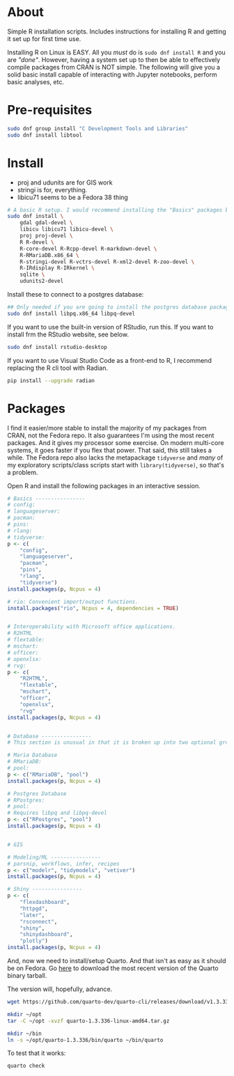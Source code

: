 # About

Simple R installation scripts. Includes instructions for installing R and
getting it set up for first time use.

Installing R on Linux is EASY. All you _must_ do is `sudo dnf install R` and you are _"done"_. However, having a system set up to then be able to effectively compile packages from CRAN is NOT simple. The following will give you a solid basic install capable of interacting with Jupyter notebooks, perform basic analyses, etc.

# Pre-requisites

```bash
sudo dnf group install "C Development Tools and Libraries"
sudo dnf install libtool
```



# Install

- proj and udunits are for GIS work
- stringi is for, everything.
- libicu71 seems to be a Fedora 38 thing

```bash
# A basic R setup. I would recommend installing the "Basics" packages below.
sudo dnf install \
    gdal gdal-devel \
    libicu libicu71 libicu-devel \
    proj proj-devel \
    R R-devel \
    R-core-devel R-Rcpp-devel R-markdown-devel \
    R-RMariaDB.x86_64 \
    R-stringi-devel R-vctrs-devel R-xml2-devel R-zoo-devel \
    R-IRdisplay R-IRkernel \
    sqlite \
    udunits2-devel
```

Install these to connect to a postgres database:

```bash
## Only needed if you are going to install the postgres database packages:
sudo dnf install libpq.x86_64 libpq-devel
```

If you want to use the built-in version of RStudio, run this. If you want to install frm the RStudio website, see below.

```bash
sudo dnf install rstudio-desktop
```

If you want to use Visual Studio Code as a front-end to R, I recommend replacing the R cli tool with Radian.

```bash
pip install --upgrade radian
```

# Packages

I find it easier/more stable to install the majority of my packages from CRAN,
not the Fedora repo. It also guarantees I'm using the most recent packages. And
it gives my processor some exercise. On modern multi-core systems, it goes
faster if you flex that power. That said, this still takes a while. The Fedora
repo also lacks the metapackage `tidyverse` and _many_ of my exploratory
scripts/class scripts start with `library(tidyverse)`, so that's a problem.

Open R and install the following packages in an interactive session.

```R
# Basics ----------------
# config: 
# languageserver: 
# pacman: 
# pins:
# rlang: 
# tidyverse: 
p <- c(
    "config",
    "languageserver",
    "pacman",
    "pins",
    "rlang",
    "tidyverse")
install.packages(p, Ncpus = 4)

# rio: Convenient import/output functions.
install.packages("rio", Ncpus = 4, dependencies = TRUE)


# Interoperability with Microsoft office applications.
# R2HTML
# flextable: 
# mschart: 
# officer: 
# openxlsx: 
# rvg: 
p <- c(
    "R2HTML",
    "flextable",
    "mschart",
    "officer",
    "openxlsx",
    "rvg"
install.packages(p, Ncpus = 4)


# Database ----------------
# This section is unusual in that it is broken up into two optional group sets.

# Maria Database
# RMariaDB: 
# pool: 
p <- c("RMariaDB", "pool")
install.packages(p, Ncpus = 4)

# Postgres Database
# RPostgres: 
# pool: 
# Requires libpq and libpq-devel
p <- c("RPostgres", "pool")
install.packages(p, Ncpus = 4)


# GIS

# Modeling/ML ----------------
# parsnip, workflows, infer, recipes
p <- c("modelr", "tidymodels", "vetiver")
install.packages(p, Ncpus = 4)

# Shiny ----------------
p <- c(
    "flexdashboard",
    "httpgd",
    "later",
    "rsconnect",
    "shiny",
    "shinydashboard",
    "plotly")
install.packages(p, Ncpus = 4)
```

And, now we need to install/setup Quarto. And that isn't as easy as it should be
on Fedora. Go [here](https://quarto.org/docs/get-started/) to download the most
recent version of the Quarto binary tarball.

The version will, hopefully, advance.

```bash
wget https://github.com/quarto-dev/quarto-cli/releases/download/v1.3.336/quarto-1.3.336-linux-amd64.tar.gz

mkdir ~/opt
tar -C ~/opt -xvzf quarto-1.3.336-linux-amd64.tar.gz

mkdir ~/bin
ln -s ~/opt/quarto-1.3.336/bin/quarto ~/bin/quarto
```

To test that it works:

```bash
quarto check
```
